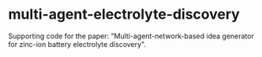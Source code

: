 # multi-agent-electrolyte-discovery
Supporting code for the paper: "Multi-agent-network-based idea generator for zinc-ion battery electrolyte discovery".
